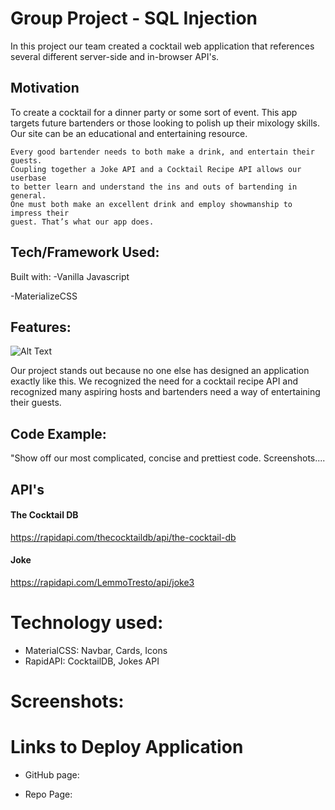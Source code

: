 # Group Project - SQL Injection

In this project our team created a cocktail web application that references several different server-side and in-browser API's.

## Motivation

To create a cocktail for a dinner party or some sort of event. This app targets future bartenders or those looking to polish up their mixology skills. Our site can be an educational and entertaining resource.

	Every good bartender needs to both make a drink, and entertain their guests.
	Coupling together a Joke API and a Cocktail Recipe API allows our userbase 
	to better learn and understand the ins and outs of bartending in general. 
	One must both make an excellent drink and employ showmanship to impress their 
	guest. That’s what our app does. 

## Tech/Framework Used:

Built with:
-Vanilla Javascript 

-MaterializeCSS

## Features:

![Alt Text](https://media.giphy.com/media/79Iu9yjG1JFj6PA1RN/giphy.gif)


Our project stands out because no one else has designed an application exactly like this. We recognized the need for a cocktail recipe API and recognized many aspiring hosts and bartenders need a way of entertaining their guests.

## Code Example:

"Show off our most complicated, concise and prettiest code.
Screenshots....

## API's

#### The Cocktail DB

https://rapidapi.com/thecocktaildb/api/the-cocktail-db


#### Joke

https://rapidapi.com/LemmoTresto/api/joke3


# Technology used:
- MaterialCSS: Navbar, Cards, Icons 
- RapidAPI: CocktailDB, Jokes API

# Screenshots:


# Links to Deploy Application

- GitHub page:

- Repo Page:



